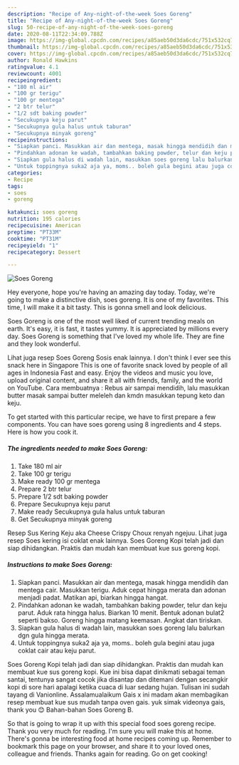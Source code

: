 ```yaml
---
description: "Recipe of Any-night-of-the-week Soes Goreng"
title: "Recipe of Any-night-of-the-week Soes Goreng"
slug: 50-recipe-of-any-night-of-the-week-soes-goreng
date: 2020-08-11T22:34:09.788Z
image: https://img-global.cpcdn.com/recipes/a85aeb50d3da6cdc/751x532cq70/soes-goreng-foto-resep-utama.jpg
thumbnail: https://img-global.cpcdn.com/recipes/a85aeb50d3da6cdc/751x532cq70/soes-goreng-foto-resep-utama.jpg
cover: https://img-global.cpcdn.com/recipes/a85aeb50d3da6cdc/751x532cq70/soes-goreng-foto-resep-utama.jpg
author: Ronald Hawkins
ratingvalue: 4.1
reviewcount: 4001
recipeingredient:
- "180 ml air"
- "100 gr terigu"
- "100 gr mentega"
- "2 btr telur"
- "1/2 sdt baking powder"
- "Secukupnya keju parut"
- "Secukupnya gula halus untuk taburan"
- "Secukupnya minyak goreng"
recipeinstructions:
- "Siapkan panci. Masukkan air dan mentega, masak hingga mendidih dan mentega cair. Masukkan terigu. Aduk cepat hingga merata dan adonan menjadi padat. Matikan api, biarkan hingga hangat."
- "Pindahkan adonan ke wadah, tambahkan baking powder, telur dan keju parut. Aduk rata hingga halus. Biarkan 10 menit. Bentuk adonan bulat2 seperti bakso. Goreng hingga matang keemasan. Angkat dan tiriskan."
- "Siapkan gula halus di wadah lain, masukkan soes goreng lalu balurkan dgn gula hingga merata."
- "Untuk toppingnya suka2 aja ya, moms.. boleh gula begini atau juga coklat cair atau keju parut."
categories:
- Recipe
tags:
- soes
- goreng

katakunci: soes goreng 
nutrition: 195 calories
recipecuisine: American
preptime: "PT33M"
cooktime: "PT31M"
recipeyield: "1"
recipecategory: Dessert

---
```



![Soes Goreng](https://img-global.cpcdn.com/recipes/a85aeb50d3da6cdc/751x532cq70/soes-goreng-foto-resep-utama.jpg)

Hey everyone, hope you're having an amazing day today. Today, we're going to make a distinctive dish, soes goreng. It is one of my favorites. This time, I will make it a bit tasty. This is gonna smell and look delicious.

Soes Goreng is one of the most well liked of current trending meals on earth. It's easy, it is fast, it tastes yummy. It is appreciated by millions every day. Soes Goreng is something that I've loved my whole life. They are fine and they look wonderful.

Lihat juga resep Soes Goreng Sosis enak lainnya. I don&#39;t think I ever see this snack here in Singapore This is one of favorite snack loved by people of all ages in Indonesia Fast and easy. Enjoy the videos and music you love, upload original content, and share it all with friends, family, and the world on YouTube. Cara membuatnya : Rebus air sampai mendidih, lalu masukkan butter masak sampai butter meleleh dan kmdn masukkan tepung keto dan keju.


To get started with this particular recipe, we have to first prepare a few components. You can have soes goreng using 8 ingredients and 4 steps. Here is how you cook it.

<!--inarticleads1-->

##### The ingredients needed to make Soes Goreng:

1. Take 180 ml air
1. Take 100 gr terigu
1. Make ready 100 gr mentega
1. Prepare 2 btr telur
1. Prepare 1/2 sdt baking powder
1. Prepare Secukupnya keju parut
1. Make ready Secukupnya gula halus untuk taburan
1. Get Secukupnya minyak goreng


Resep Sus Kering Keju aka Cheese Crispy Choux renyah ngejuu. Lihat juga resep Soes kering isi coklat enak lainnya. Soes Goreng Kopi telah jadi dan siap dihidangkan. Praktis dan mudah kan membuat kue sus goreng kopi. 

<!--inarticleads2-->

##### Instructions to make Soes Goreng:

1. Siapkan panci. Masukkan air dan mentega, masak hingga mendidih dan mentega cair. Masukkan terigu. Aduk cepat hingga merata dan adonan menjadi padat. Matikan api, biarkan hingga hangat.
1. Pindahkan adonan ke wadah, tambahkan baking powder, telur dan keju parut. Aduk rata hingga halus. Biarkan 10 menit. Bentuk adonan bulat2 seperti bakso. Goreng hingga matang keemasan. Angkat dan tiriskan.
1. Siapkan gula halus di wadah lain, masukkan soes goreng lalu balurkan dgn gula hingga merata.
1. Untuk toppingnya suka2 aja ya, moms.. boleh gula begini atau juga coklat cair atau keju parut.


Soes Goreng Kopi telah jadi dan siap dihidangkan. Praktis dan mudah kan membuat kue sus goreng kopi. Kue ini bisa dapat dinikmati sebagai teman santai, tentunya sangat cocok jika disantap dan ditemani dengan secangkir kopi di sore hari apalagi ketika cuaca di luar sedang hujan. Tulisan ini sudah tayang di Vanionline. Assalamualaikum Gais x ini madam akan membagikan resep membuat kue sus mudah tanpa oven gais. yuk simak videonya gais, thank you 😊 Bahan-bahan Soes Goreng B. 

So that is going to wrap it up with this special food soes goreng recipe. Thank you very much for reading. I'm sure you will make this at home. There's gonna be interesting food at home recipes coming up. Remember to bookmark this page on your browser, and share it to your loved ones, colleague and friends. Thanks again for reading. Go on get cooking!
